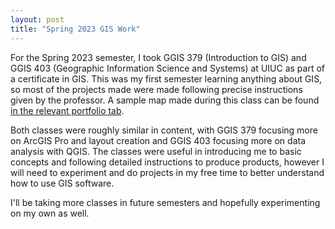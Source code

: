```yaml
---
layout: post
title: "Spring 2023 GIS Work"
---
```


For the Spring 2023 semester, I took GGIS 379 (Introduction to GIS) and GGIS 403 (Geographic Information Science and Systems) at UIUC as part of a certificate in GIS. This was my first semester learning anything about GIS, so most of the projects made were made following precise instructions given by the professor. A sample map made during this class can be found [in the relevant portfolio tab](andrewxie.dev/gis/gis-classwork).

Both classes were roughly similar in content, with GGIS 379 focusing more on ArcGIS Pro and layout creation and GGIS 403 focusing more on data analysis with QGIS. The classes were useful in introducing me to basic concepts and following detailed instructions to produce products, however I will need to experiment and do projects in my free time to better understand how to use GIS software. 

I'll be taking more classes in future semesters and hopefully experimenting on my own as well. 